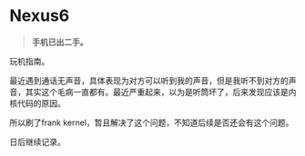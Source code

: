 # Nexus6

> **手机已出二手。**

玩机指南。

最近遇到通话无声音，具体表现为对方可以听到我的声音，但是我听不到对方的声音，其实这个毛病一直都有。最近严重起来，以为是听筒坏了，后来发现应该是内核代码的原因。

所以刷了frank kernel，暂且解决了这个问题，不知道后续是否还会有这个问题。

日后继续记录。

